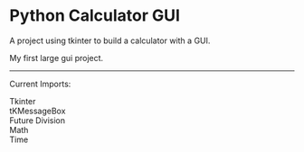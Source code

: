# Python Calculator GUI

A project using tkinter to build a calculator with a GUI.

My first large gui project.

---

Current Imports:

<p>

Tkinter <br />
tKMessageBox <br />
Future Division<br />
Math<br />
Time<br />

</p>